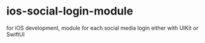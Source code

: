# ios-social-login-module
for iOS development, module for each social media login either with UIKit or SwiftUI
